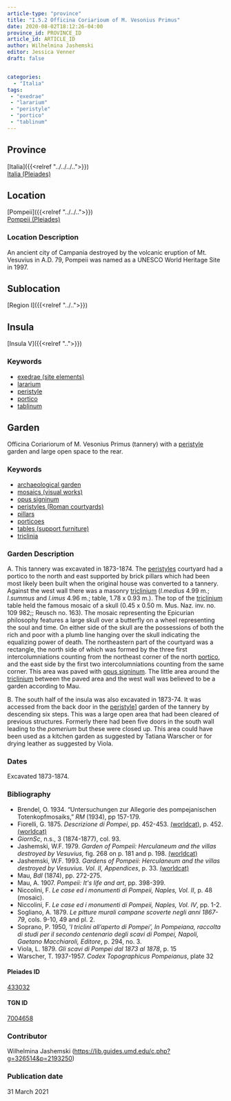 ```yaml
---
article-type: "province"
title: "I.5.2 Officina Coriarioum of M. Vesonius Primus"
date: 2020-08-02T18:12:26-04:00
province_id: PROVINCE_ID
article_id: ARTICLE_ID
author: Wilhelmina Jashemski
editor: Jessica Venner
draft: false


categories:
  - "Italia"
tags:
 - "exedrae"
 - "lararium"
 - "peristyle"
 - "portico"
 - "tablinum"
---
```


## Province
[Italia]({{<relref "../../../..">}}) \
[Italia (Pleiades)](https://pleiades.stoa.org/places/1052)

## Location
[Pompeii]({{<relref "../../..">}}) \
[Pompeii (Pleiades)](https://pleiades.stoa.org/places/433032)


### Location Description
An ancient city of Campania destroyed by the volcanic eruption of Mt. Vesuvius in A.D. 79, Pompeii was named as a UNESCO World Heritage Site in 1997.

## Sublocation
[Region I]({{<relref "../..">}})
## Insula
[Insula V]({{<relref "..">}})

### Keywords
- [exedrae (site elements)](http://vocab.getty.edu/page/aat/300081589)
- [lararium](http://vocab.getty.edu/page/aat/300400600)
- [peristyle](http://vocab.getty.edu/page/aat/300080971)
- [portico](http://vocab.getty.edu/page/aat/300004145)
- [tablinum](http://vocab.getty.edu/page/aat/300004180)

## Garden
Officina Coriariorum of M. Vesonius Primus (tannery) with a [peristyle](http://vocab.getty.edu/page/aat/300080971) garden and large open space to the rear.

### Keywords

- [archaeological garden](#)
- [mosaics (visual works)](http://vocab.getty.edu/page/aat/300015342)
- [opus signinum](http://vocab.getty.edu/page/aat/300379969)
- [peristyles (Roman courtyards)](http://vocab.getty.edu/page/aat/300080971)
- [pillars](http://vocab.getty.edu/page/aat/300264605)
- [porticoes](http://vocab.getty.edu/page/aat/300004145)
- [tables (support furniture)](http://vocab.getty.edu/page/aat/300039548)
- [triclinia](http://vocab.getty.edu/page/aat/300004359)

### Garden Description

A. This tannery was excavated in 1873-1874. The [peristyles](http://vocab.getty.edu/page/aat/300080971) courtyard had a portico to the north and east supported by brick pillars which had been most likely been built when the original house was converted to a tannery. Against the west wall there was a masonry [triclinium](http://vocab.getty.edu/page/aat/300004359) (*l.medius* 4.99 m.; *l.summus* and *l.imus* 4.96 m.; table, 1.78 x 0.93 m.). The top of the [triclinium](http://vocab.getty.edu/page/aat/300004359) table held the famous mosaic of a skull (0.45 x 0.50 m. Mus. Naz. inv. no. 109 982;; Reusch no. 163). The mosaic representing the Epicurian philosophy features a large skull over a butterfly on a wheel representing the soul and time. On either side of the skull are the possessions of both the rich and poor with a plumb line hanging over the skull indicating the equalizing power of death. The northeastern part of the courtyard was a rectangle, the north side of which was formed by the three first intercolumniations counting from the northeast corner of the north [portico](http://vocab.getty.edu/page/aat/300004145), and the east side by the first two intercolumniations counting from the same corner. This area was paved with [opus signinum](http://vocab.getty.edu/page/aat/300379969). The little area around the [triclinium](http://vocab.getty.edu/page/aat/300004359) between the paved area and the west wall was believed to be a garden according to Mau.  

B. The south half of the insula was also excavated in 1873-74. It was accessed from the back door in the [peristyle](http://vocab.getty.edu/page/aat/300080971)] garden of the tannery by descending six steps. This was a large open area that had been cleared of previous structures. Formerly there had been five doors in the south wall leading to the *pomerium* but these were closed up. This area could have been used as a kitchen garden as suggested by Tatiana Warscher or for drying leather as suggested by Viola.

<!--### Maps-->

<!--
OLD WAY (DO NOT USE)
![alt_text](../../images/image_name.ext)
*CAPTION*

NEW WAY ↓↓↓↓
{{< figure src="../../images/image_name.ext" alt="ALT_TEXT" title="CAPTION" >}}-->


### Dates
Excavated 1873-1874.

### Bibliography

* Brendel, O. 1934. “Untersuchungen zur Allegorie des pompejanischen Totenkopfmosaiks,” *RM* (1934), pp 157-179.
* Fiorelli, G. 1875. *Descrizione di Pompei*, pp. 452-453. [(worldcat)](http://www.worldcat.org/oclc/908272023), p. 452. [(worldcat)](http://www.worldcat.org/oclc/908272023)
* *GiornSc*, n.s., 3 (1874-1877), col. 93.
* Jashemski, W.F. 1979. *Garden of Pompeii: Herculaneum and the villas destroyed by Vesuvius,* fig. 268 on p. 181 and p. 198. [(worldcat)](http://www.worldcat.org/oclc/921816405)
* Jashemski, W.F. 1993. *Gardens of Pompeii: Herculaneum and the villas destroyed by Vesuvius. Vol. II, Appendices*, p. 33. [(worldcat)](http://www.worldcat.org/oclc/921816405)
* Mau, *BdI* (1874), pp. 272-275.
* Mau, A. 1907. *Pompeii: It's life and art*, pp. 398-399.
* Niccolini, F. *Le case ed i monumenti di Pompeii, Naples, Vol. II*, p. 48 (mosaic).
* Niccolini, F. *Le case ed i monumenti di Pompeii, Naples, Vol. IV*, pp. 1-2.
* Sogliano, A. 1879. *Le pitture murali campane scoverte negli anni 1867-79*, cols. 9-10, 49 and pl. 2.
* Soprano, P. 1950, *'I triclini all’aperto di Pompei', In Pompeiana, raccolta di studi per il secondo centenario degli scavi di Pompei, Napoli, Gaetano Macchiaroli, Editore*, p. 294, no. 3.
* Viola, L. 1879. *Gli scavi di Pompei dal 1873 al 1878*, p. 15  
* Warscher, T. 1937-1957. *Codex Topographicus Pompeianus*, plate 32  


<!--#### Periodo ID-->

<!-- [PERIODO_ID](https://pleiades.stoa.org/places/PLEIADES_ID) -->

#### Pleiades ID

[433032](https://pleiades.stoa.org/places/433032)

#### TGN ID

[7004658](http://vocab.getty.edu/page/tgn/7004658)

### Contributor

Wilhelmina Jashemski (https://lib.guides.umd.edu/c.php?g=326514&p=2193250)

### Publication date

31 March 2021

<!--### Related articles-->

<!-- Links to other related articles. Leave blank for now -->